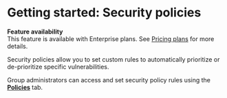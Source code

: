 # Getting started: Security policies

**Feature availability**  
This feature is available with Enterprise plans. See [Pricing plans](https://snyk.io/plans/) for more details.

Security policies allow you to set custom rules to automatically prioritize or de-prioritize specific vulnerabilities.

Group administrators can access and set security policy rules using the [**Policies**](https://github.com/snyk/user-docs/tree/53fce7f51125484bfae446936b09a98076f1d418/hc/en-us/articles/360007476397/README.md) tab.

